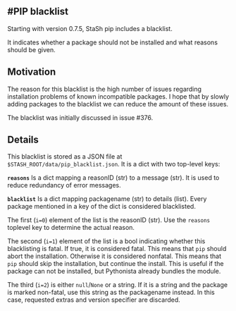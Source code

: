 #PIP blacklist
-----------------------
Starting with version 0.7.5, StaSh pip includes a blacklist.


It indicates whether a package should not be installed and what reasons
should be given.


## Motivation

The reason for this blacklist is the high number of issues regarding
installation problems of known incompatible packages. I hope that by
slowly adding packages to the blacklist we can reduce the amount of
these issues.


The blacklist was initially discussed in issue #376.


## Details
This blacklist is stored as a JSON file at `$STASH_ROOT/data/pip_blacklist.json`.
It is a dict with two top-level keys:


**`reasons`** Is a dict mapping a reasonID (str) to a message (str).
It is used to reduce redundancy of error messages.


**`blacklist`** Is a dict mapping packagename (str) to details (list).
Every package mentioned in a key of the dict is considered blacklisted.

The first (`i=0`) element of the list is the reasonID (str). Use the `reasons` toplevel
key to determine the actual reason.

The second (`i=1`) element of the list is a bool indicating whether this
blacklisting is fatal. If true, it is considered fatal. This means that
`pip` should abort the installation. Otherwise it is considered nonfatal.
This means that `pip` should skip the installation, but continue the install.
This is useful if the package can not be installed, but Pythonista already
bundles the module.

The third (`i=2`) is either `null`/`None` or a string. If it is a string
and the package is marked non-fatal, use this string as the packagename instead.
In this case, requested extras and version specifier are discarded.
